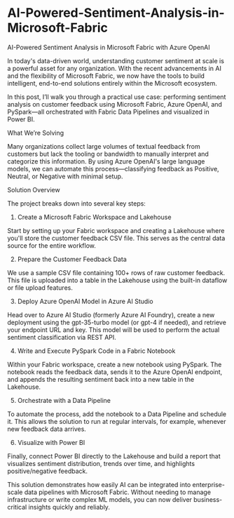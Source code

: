 # AI-Powered-Sentiment-Analysis-in-Microsoft-Fabric


AI-Powered Sentiment Analysis in Microsoft Fabric with Azure OpenAI

In today's data-driven world, understanding customer sentiment at scale is a powerful asset for any organization. With the recent advancements in AI and the flexibility of Microsoft Fabric, we now have the tools to build intelligent, end-to-end solutions entirely within the Microsoft ecosystem.

In this post, I’ll walk you through a practical use case: performing sentiment analysis on customer feedback using Microsoft Fabric, Azure OpenAI, and PySpark—all orchestrated with Fabric Data Pipelines and visualized in Power BI.

What We’re Solving

Many organizations collect large volumes of textual feedback from customers but lack the tooling or bandwidth to manually interpret and categorize this information. By using Azure OpenAI's large language models, we can automate this process—classifying feedback as Positive, Neutral, or Negative with minimal setup.


Solution Overview

The project breaks down into several key steps:

1. Create a Microsoft Fabric Workspace and Lakehouse

Start by setting up your Fabric workspace and creating a Lakehouse where you'll store the customer feedback CSV file. This serves as the central data source for the entire workflow.

2. Prepare the Customer Feedback Data

We use a sample CSV file containing 100+ rows of raw customer feedback. This file is uploaded into a table in the Lakehouse using the built-in dataflow or file upload features.

3. Deploy Azure OpenAI Model in Azure AI Studio

Head over to Azure AI Studio (formerly Azure AI Foundry), create a new deployment using the gpt-35-turbo model (or gpt-4 if needed), and retrieve your endpoint URL and key. This model will be used to perform the actual sentiment classification via REST API.

4. Write and Execute PySpark Code in a Fabric Notebook

Within your Fabric workspace, create a new notebook using PySpark. The notebook reads the feedback data, sends it to the Azure OpenAI endpoint, and appends the resulting sentiment back into a new table in the Lakehouse.

5. Orchestrate with a Data Pipeline

To automate the process, add the notebook to a Data Pipeline and schedule it. This allows the solution to run at regular intervals, for example, whenever new feedback data arrives.

6. Visualize with Power BI

Finally, connect Power BI directly to the Lakehouse and build a report that visualizes sentiment distribution, trends over time, and highlights positive/negative feedback.


This solution demonstrates how easily AI can be integrated into enterprise-scale data pipelines with Microsoft Fabric. Without needing to manage infrastructure or write complex ML models, you can now deliver business-critical insights quickly and reliably.
